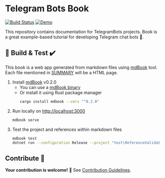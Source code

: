 # Telegram Bots Book

[![Build Status](https://img.shields.io/travis/TelegramBots/book/master.svg?style=flat-square)](https://travis-ci.org/TelegramBots/book)
[![Demo](https://img.shields.io/badge/live-demo-blue.svg?style=flat-square)](https://telegrambots.github.io/book)

This repository contains documentation for TelegramBots projects.
Book is a great example-based tutorial for developing Telegram chat bots 🤖.

## 🔨 Build & Test ✔️

This book is a web app generated from markdown files using [mdBook] tool.
Each file mentioned in [SUMMARY](src/SUMMARY.md) will be a HTML page.

1. Install [mdBook] v0.2.0
    - You can use a [mdBook binary]
    - Or install it using Rust package manager
        ```bash
        cargo install mdbook --vers "^0.2.0"
        ```
1. Run locally on [http://localhost:3000](http://localhost:3000)
    ```bash
    mdbook serve
    ```
1. Test the project and references within markdown files
    ```bash
    mdbook test
    dotnet run --configuration Release --project "test\ReferenceValidator\ReferenceValidator.csproj"
    ```

[mdBook]: https://github.com/rust-lang-nursery/mdBook
[mdBook binary]: https://github.com/rust-lang-nursery/mdBook/releases/tag/v0.2.0

## Contribute 👋

**Your contribution is welcome!** 🙂
See [Contribution Guidelines](CONTRIBUTING.md).
